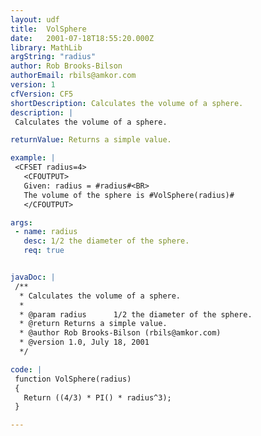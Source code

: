 ```yaml
---
layout: udf
title:  VolSphere
date:   2001-07-18T18:55:20.000Z
library: MathLib
argString: "radius"
author: Rob Brooks-Bilson
authorEmail: rbils@amkor.com
version: 1
cfVersion: CF5
shortDescription: Calculates the volume of a sphere.
description: |
 Calculates the volume of a sphere.

returnValue: Returns a simple value.

example: |
 <CFSET radius=4>
   <CFOUTPUT>
   Given: radius = #radius#<BR>
   The volume of the sphere is #VolSphere(radius)#
   </CFOUTPUT>

args:
 - name: radius
   desc: 1/2 the diameter of the sphere.
   req: true


javaDoc: |
 /**
  * Calculates the volume of a sphere.
  * 
  * @param radius      1/2 the diameter of the sphere. 
  * @return Returns a simple value. 
  * @author Rob Brooks-Bilson (rbils@amkor.com) 
  * @version 1.0, July 18, 2001 
  */

code: |
 function VolSphere(radius)
 {
   Return ((4/3) * PI() * radius^3);
 }

---
```


